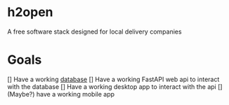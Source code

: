 # h2open
 A free software stack designed for local delivery companies

# Goals
[] Have a working [database](https://www.github.com/OrhanYigitDurmaz/h2open-db)
[] Have a working FastAPI web api to interact with the database
[] Have a working desktop app to interact with the api
[] (Maybe?) have a working mobile app

